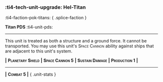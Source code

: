 ### :ti4-tech-unit-upgrade: **Hel-Titan**
:ti4-faction-pok-titans:
{ .splice-faction }

**Titan PDS** :ti4-unit-pds:

---

This unit is treated as both a structure and a ground force.
It cannot be transported.
You may use this unit's <span style="font-variant:small-caps;">Space Cannon</span> ability against ships that are adjacent to this unit's system.

__|__ <span style="font-variant:small-caps;white-space: nowrap;">**Planetary Shield**</span> __|__ <span style="font-variant:small-caps;white-space: nowrap;">**Space Cannon 5**</span> __|__ <span style="font-variant:small-caps;white-space: nowrap;">**Sustain Damage**</span> __|__ <span style="font-variant:small-caps;white-space: nowrap;">**Production 1**</span> __|__

---

__|__ <span style="font-variant:small-caps;white-space: nowrap;">**Combat 5**</span> __|__
{ .unit-stats }
